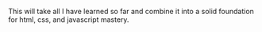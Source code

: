 This will take all I have learned so far and combine it into a solid foundation for html, css, and javascript mastery.
